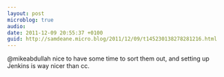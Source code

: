 ```yaml
---
layout: post
microblog: true
audio: 
date: 2011-12-09 20:55:37 +0100
guid: http://samdeane.micro.blog/2011/12/09/t145230138278281216.html
---
```

@mikeabdullah nice to have some time to sort them out, and setting up Jenkins is way nicer than cc.
